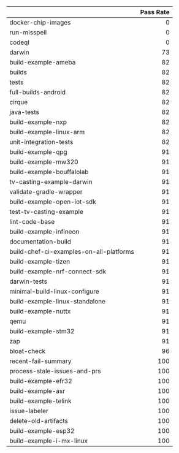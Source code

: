 |                                         |   Pass Rate |
|:----------------------------------------|------------:|
| docker-chip-images                      |           0 |
| run-misspell                            |           0 |
| codeql                                  |           0 |
| darwin                                  |          73 |
| build-example-ameba                     |          82 |
| builds                                  |          82 |
| tests                                   |          82 |
| full-builds-android                     |          82 |
| cirque                                  |          82 |
| java-tests                              |          82 |
| build-example-nxp                       |          82 |
| build-example-linux-arm                 |          82 |
| unit-integration-tests                  |          82 |
| build-example-qpg                       |          91 |
| build-example-mw320                     |          91 |
| build-example-bouffalolab               |          91 |
| tv-casting-example-darwin               |          91 |
| validate-gradle-wrapper                 |          91 |
| build-example-open-iot-sdk              |          91 |
| test-tv-casting-example                 |          91 |
| lint-code-base                          |          91 |
| build-example-infineon                  |          91 |
| documentation-build                     |          91 |
| build-chef-ci-examples-on-all-platforms |          91 |
| build-example-tizen                     |          91 |
| build-example-nrf-connect-sdk           |          91 |
| darwin-tests                            |          91 |
| minimal-build-linux-configure           |          91 |
| build-example-linux-standalone          |          91 |
| build-example-nuttx                     |          91 |
| qemu                                    |          91 |
| build-example-stm32                     |          91 |
| zap                                     |          91 |
| bloat-check                             |          96 |
| recent-fail-summary                     |         100 |
| process-stale-issues-and-prs            |         100 |
| build-example-efr32                     |         100 |
| build-example-asr                       |         100 |
| build-example-telink                    |         100 |
| issue-labeler                           |         100 |
| delete-old-artifacts                    |         100 |
| build-example-esp32                     |         100 |
| build-example-i-mx-linux                |         100 |